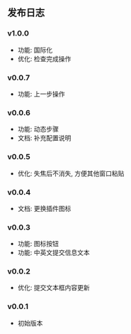 ## 发布日志

### v1.0.0

- 功能: 国际化
- 优化: 检查完成操作

### v0.0.7

- 功能: 上一步操作

### v0.0.6

- 功能: 动态步骤
- 文档: 补充配置说明

### v0.0.5

- 优化: 失焦后不消失, 方便其他窗口粘贴

### v0.0.4

- 文档: 更换插件图标

### v0.0.3

- 功能: 图标按钮
- 功能: 中英文提交信息文本

### v0.0.2

- 优化: 提交文本框内容更新

### v0.0.1

- 初始版本
